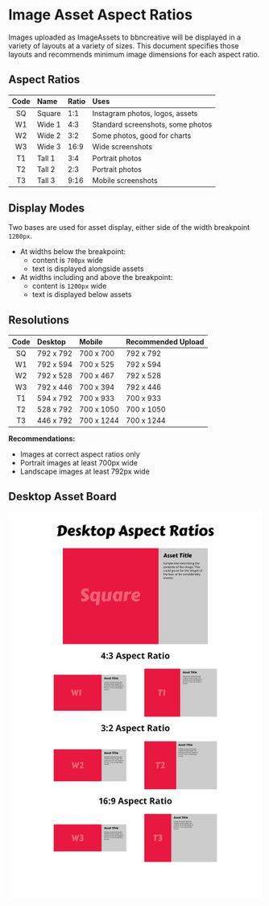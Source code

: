 # Image Asset Aspect Ratios

Images uploaded as ImageAssets to bbncreative will be displayed in a variety of layouts at a variety of sizes. This document specifies those layouts and recommends minimum image dimensions for each aspect ratio.

## Aspect Ratios
| Code | Name | Ratio | Uses |
|:--:|:--|:--|:--|
| SQ | Square | 1:1 | Instagram photos, logos, assets
| W1 | Wide 1 | 4:3 | Standard screenshots, some photos |
| W2 | Wide 2 | 3:2 | Some photos, good for charts |
| W3 | Wide 3 | 16:9 | Wide screenshots |
| T1 | Tall 1 | 3:4 | Portrait photos |
| T2 | Tall 2 | 2:3 | Portrait photos |
| T3 | Tall 3 | 9:16 | Mobile screenshots |

## Display Modes
Two bases are used for asset display, either side of the width breakpoint `1280px`.
- At widths below the breakpoint:
    - content is `700px` wide
    - text is displayed alongside assets
- At widths including and above the breakpoint:
    - content is `1200px` wide
    - text is displayed below assets

## Resolutions
| Code | Desktop | Mobile | Recommended Upload |
|:--:|:--|:--|:--|
| SQ | 792 x 792 | 700 x 700 | 792 x 792 |
| W1 | 792 x 594 | 700 x 525 | 792 x 594 |
| W2 | 792 x 528 | 700 x 467 | 792 x 528 |
| W3 | 792 x 446 | 700 x 394 | 792 x 446 |
| T1 | 594 x 792 | 700 x 933 | 700 x 933 |
| T2 | 528 x 792 | 700 x 1050 | 700 x 1050 |
| T3 | 446 x 792 | 700 x 1244 | 700 x 1244 |

**Recommendations:**
- Images at correct aspect ratios only
- Portrait images at least 700px wide
- Landscape images at least 792px wide


## Desktop Asset Board
![Desktop Asset Board](Desktop_Asset_Board.png)

